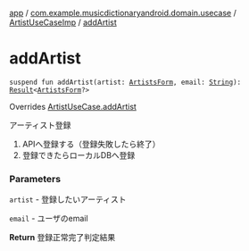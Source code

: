 [app](../../index.md) / [com.example.musicdictionaryandroid.domain.usecase](../index.md) / [ArtistUseCaseImp](index.md) / [addArtist](./add-artist.md)

# addArtist

`suspend fun addArtist(artist: `[`ArtistsForm`](../../com.example.musicdictionaryandroid.model.entity/-artists-form/index.md)`, email: `[`String`](https://kotlinlang.org/api/latest/jvm/stdlib/kotlin/-string/index.html)`): `[`Result`](../../com.example.musicdictionaryandroid.model.util/-result/index.md)`<`[`ArtistsForm`](../../com.example.musicdictionaryandroid.model.entity/-artists-form/index.md)`?>`

Overrides [ArtistUseCase.addArtist](../-artist-use-case/add-artist.md)

アーティスト登録

1. APIへ登録する（登録失敗したら終了）
2. 登録できたらローカルDBへ登録　

### Parameters

`artist` - 登録したいアーティスト

`email` - ユーザのemail

**Return**
登録正常完了判定結果

